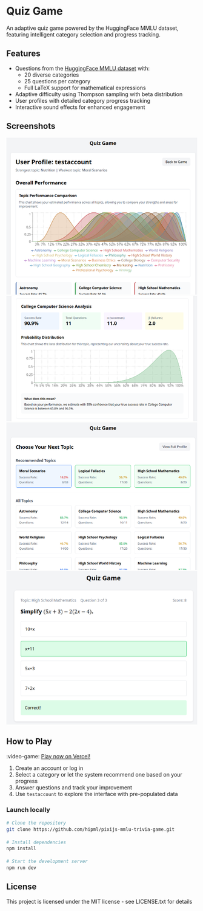 # Quiz Game

An adaptive quiz game powered by the HuggingFace MMLU dataset, featuring intelligent category selection and progress tracking.

## Features

- Questions from the [HuggingFace MMLU dataset](https://huggingface.co/datasets/cais/mmlu) with:
  - 20 diverse categories
  - 25 questions per category
  - Full LaTeX support for mathematical expressions
- Adaptive difficulty using Thompson sampling with beta distribution
- User profiles with detailed category progress tracking
- Interactive sound effects for enhanced engagement

## Screenshots

![User profile - all topics](public/img1.png)
![User profile - one topic](public/img2.png)
![Select topics](public/img3.png)
![Sample question](public/img4.png)


## How to Play

:video-game: [Play now on Vercel!](https://vercel.com/paul-lamberts-projects/pixijs-mmlu-trivia-game)

1. Create an account or log in
2. Select a category or let the system recommend one based on your progress
3. Answer questions and track your improvement
4. Use `testaccount` to explore the interface with pre-populated data


### Launch locally

```bash
# Clone the repository
git clone https://github.com/hipml/pixijs-mmlu-trivia-game.git

# Install dependencies
npm install

# Start the development server
npm run dev
```

## License

This project is licensed under the MIT license - see LICENSE.txt for details
